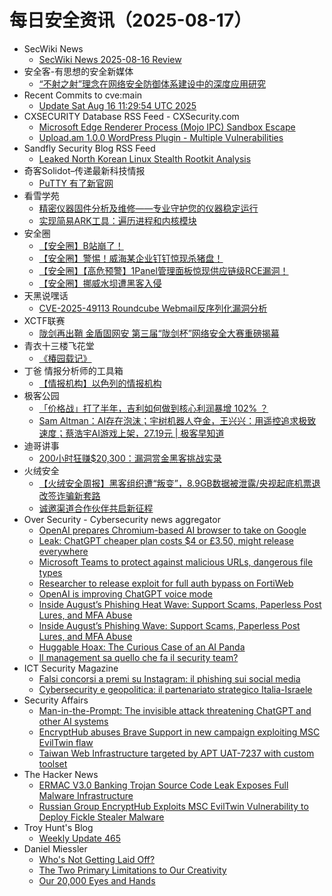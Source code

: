 # 每日安全资讯（2025-08-17）

- SecWiki News
  - [SecWiki News 2025-08-16 Review](http://www.sec-wiki.com/?2025-08-16)
- 安全客-有思想的安全新媒体
  - [“不射之射”理念在网络安全防御体系建设中的深度应用研究](https://www.anquanke.com/post/id/311274)
- Recent Commits to cve:main
  - [Update Sat Aug 16 11:29:54 UTC 2025](https://github.com/trickest/cve/commit/ba8c40babf46070dae915aab07212b5c2eef30eb)
- CXSECURITY Database RSS Feed - CXSecurity.com
  - [Microsoft Edge Renderer Process (Mojo IPC) Sandbox Escape](https://cxsecurity.com/issue/WLB-2025080016)
  - [Upload.am 1.0.0 WordPress Plugin - Multiple Vulnerabilities](https://cxsecurity.com/issue/WLB-2025080015)
- Sandfly Security Blog RSS Feed
  - [Leaked North Korean Linux Stealth Rootkit Analysis](https://sandflysecurity.com/blog/leaked-north-korean-linux-stealth-rootkit-analysis)
- 奇客Solidot–传递最新科技情报
  - [PuTTY 有了新官网](https://www.solidot.org/story?sid=82065)
- 看雪学苑
  - [精密仪器固件分析及维修——专业守护您的仪器稳定运行](https://mp.weixin.qq.com/s?__biz=MjM5NTc2MDYxMw==&mid=2458598589&idx=1&sn=4d298efc996c7a5c52fc6d84e15b8294)
  - [实现简易ARK工具：遍历进程和内核模块](https://mp.weixin.qq.com/s?__biz=MjM5NTc2MDYxMw==&mid=2458598589&idx=2&sn=5d654ede79b8d94926690c5fd4ae8d71)
- 安全圈
  - [【安全圈】B站崩了！](https://mp.weixin.qq.com/s?__biz=MzIzMzE4NDU1OQ==&mid=2652071203&idx=1&sn=6e4195ccee5c97e783e90676fc982782)
  - [【安全圈】警惕！威海某企业钉钉惊现杀猪盘！](https://mp.weixin.qq.com/s?__biz=MzIzMzE4NDU1OQ==&mid=2652071203&idx=2&sn=30ca8e5e711763b26dcafe132aebadb2)
  - [【安全圈】【高危预警】1Panel管理面板惊现供应链级RCE漏洞！](https://mp.weixin.qq.com/s?__biz=MzIzMzE4NDU1OQ==&mid=2652071203&idx=3&sn=3763540d68e06c4ef3f58ec16e4c1736)
  - [【安全圈】挪威水坝遭黑客入侵](https://mp.weixin.qq.com/s?__biz=MzIzMzE4NDU1OQ==&mid=2652071203&idx=4&sn=e3bf80c166a33097e3240e21e05cc3af)
- 天黑说嘿话
  - [CVE-2025-49113 Roundcube Webmail反序列化漏洞分析](https://mp.weixin.qq.com/s?__biz=MzI5NTQ5MTAzMA==&mid=2247484570&idx=1&sn=553c7aad3fb835183e6fe5ba1b9b799f)
- XCTF联赛
  - [陇剑再出鞘 金盾固网安 第三届“陇剑杯”网络安全大赛重磅揭幕](https://mp.weixin.qq.com/s?__biz=MjM5NDU3MjExNw==&mid=2247515732&idx=1&sn=bfe95edbdc58761dc050ff21a7bd268f)
- 青衣十三楼飞花堂
  - [《椿园载记》](https://mp.weixin.qq.com/s?__biz=MzUzMjQyMDE3Ng==&mid=2247488517&idx=1&sn=23e3b5cc23193ca61f41d007e9b09357)
- 丁爸 情报分析师的工具箱
  - [【情报机构】以色列的情报机构](https://mp.weixin.qq.com/s?__biz=MzI2MTE0NTE3Mw==&mid=2651151580&idx=1&sn=777eda8721556f018433b6da8ac1a7f4)
- 极客公园
  - [「价格战」打了半年，吉利如何做到核心利润暴增 102% ？](https://mp.weixin.qq.com/s?__biz=MTMwNDMwODQ0MQ==&mid=2653084892&idx=1&sn=5520db1210b3dece3e8ac400c2313a47)
  - [Sam Altman：AI存在泡沫；宇树机器人夺金，王兴兴：用遥控追求极致速度；蔡浩宇AI游戏上架，27.19元 | 极客早知道](https://mp.weixin.qq.com/s?__biz=MTMwNDMwODQ0MQ==&mid=2653084921&idx=1&sn=055f48054390f273784cadfbee2f7398)
- 迪哥讲事
  - [200小时狂赚$20,300：漏洞赏金黑客挑战实录](https://mp.weixin.qq.com/s?__biz=MzIzMTIzNTM0MA==&mid=2247498049&idx=1&sn=aab638b3a285214481b6c01ccc98e1ea)
- 火绒安全
  - [【火绒安全周报】黑客组织遭“叛变”，8.9GB数据被泄露/央视起底机票退改签诈骗新套路](https://mp.weixin.qq.com/s?__biz=MzI3NjYzMDM1Mg==&mid=2247526282&idx=1&sn=0721ac4ab00fe81bf13548e2a0223050)
  - [诚邀渠道合作伙伴共启新征程](https://mp.weixin.qq.com/s?__biz=MzI3NjYzMDM1Mg==&mid=2247526282&idx=2&sn=6b8946556c59e8979f9ad1bd25917230)
- Over Security - Cybersecurity news aggregator
  - [OpenAI prepares Chromium-based AI browser to take on Google](https://www.bleepingcomputer.com/news/artificial-intelligence/openai-prepares-chromium-based-ai-browser-to-take-on-google/)
  - [Leak: ChatGPT cheaper plan costs $4 or £3.50, might release everywhere](https://www.bleepingcomputer.com/news/artificial-intelligence/leak-chatgpt-cheaper-plan-costs-4-or-350-might-release-everywhere/)
  - [Microsoft Teams to protect against malicious URLs, dangerous file types](https://www.bleepingcomputer.com/news/security/microsoft-teams-to-protect-against-malicious-urls-dangerous-file-types/)
  - [Researcher to release exploit for full auth bypass on FortiWeb](https://www.bleepingcomputer.com/news/security/researcher-to-release-exploit-for-full-auth-bypass-on-fortiweb/)
  - [OpenAI is improving ChatGPT voice mode](https://www.bleepingcomputer.com/news/artificial-intelligence/openai-is-improving-chatgpt-voice-mode/)
  - [Inside August’s Phishing Heat Wave: Support Scams, Paperless Post Lures, and MFA Abuse](https://pixmsecurity.com/blog/blog/inside-augusts-phishing-heat-wave-support-scams-paperless-post-lures-and-mfa-abuse/)
  - [Inside August’s Phishing Wave: Support Scams, Paperless Post Lures, and MFA Abuse](https://pixmsecurity.com/blog/blog/inside-augusts-phishing-wave-support-scams-paperless-post-lures-and-mfa-abuse/)
  - [Huggable Hoax: The Curious Case of an AI Panda](https://catchingphish.com/posts/f/huggable-hoax-the-curious-case-of-an-ai-panda)
  - [Il management sa quello che fa il security team?](https://roccosicilia.com/2025/08/15/il-management-sa-quello-che-fa-il-security-team/)
- ICT Security Magazine
  - [Falsi concorsi a premi su Instagram: il phishing sui social media](https://www.ictsecuritymagazine.com/notizie/instagram-social-media/)
  - [Cybersecurity e geopolitica: il partenariato strategico Italia-Israele](https://www.ictsecuritymagazine.com/articoli/geopolitica-israele/)
- Security Affairs
  - [Man-in-the-Prompt: The invisible attack threatening ChatGPT and other AI systems](https://securityaffairs.com/181211/cyber-crime/man-in-the-prompt-the-invisible-attack-threatening-chatgpt-and-other-ai-systems.html)
  - [EncryptHub abuses Brave Support in new campaign exploiting MSC EvilTwin flaw](https://securityaffairs.com/181203/cyber-crime/encrypthub-abuses-brave-support-in-new-campaign-exploiting-msc-eviltwin-flaw.html)
  - [Taiwan Web Infrastructure targeted by APT UAT-7237 with custom toolset](https://securityaffairs.com/181195/apt/taiwan-web-infrastructure-targeted-by-apt-uat-7237-with-custom-toolset.html)
- The Hacker News
  - [ERMAC V3.0 Banking Trojan Source Code Leak Exposes Full Malware Infrastructure](https://thehackernews.com/2025/08/ermac-v30-banking-trojan-source-code.html)
  - [Russian Group EncryptHub Exploits MSC EvilTwin Vulnerability to Deploy Fickle Stealer Malware](https://thehackernews.com/2025/08/russian-group-encrypthub-exploits-msc.html)
- Troy Hunt's Blog
  - [Weekly Update 465](https://www.troyhunt.com/weekly-update-465/)
- Daniel Miessler
  - [Who's Not Getting Laid Off?](https://danielmiessler.com/blog/tech-layoffs-signal)
  - [The Two Primary Limitations to Our Creativity](https://danielmiessler.com/blog/two-creativity-barriers)
  - [Our 20,000 Eyes and Hands](https://danielmiessler.com/blog/our-20000-eyes-hands)
